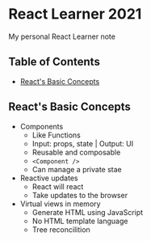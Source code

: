 # React Learner 2021

My personal React Learner note

## Table of Contents

<!-- !toc (minlevel=2 omit="Table of Contents") -->

* [React's Basic Concepts](#reacts-basic-concepts)

<!-- toc! -->

## React's Basic Concepts
- Components
  - Like Functions
  - Input: props, state | Output: UI
  - Reusable and composable
  - `<Component />`
  - Can manage a private stae
- Reactive updates
  - React will react
  - Take updates to the browser
- Virtual views in memory
  - Generate HTML using JavaScript
  - No HTML template language
  - Tree reconcilition
